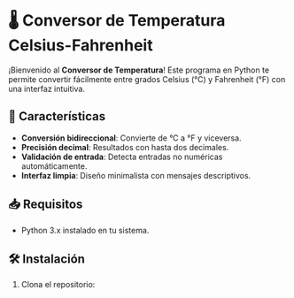 # 🌡️ Conversor de Temperatura Celsius-Fahrenheit

¡Bienvenido al **Conversor de Temperatura**! Este programa en Python te permite convertir fácilmente entre grados Celsius (°C) y Fahrenheit (°F) con una interfaz intuitiva.

## 🚀 Características

- **Conversión bidireccional**: Convierte de °C a °F y viceversa.
- **Precisión decimal**: Resultados con hasta dos decimales.
- **Validación de entrada**: Detecta entradas no numéricas automáticamente.
- **Interfaz limpia**: Diseño minimalista con mensajes descriptivos.

## 📥 Requisitos

- Python 3.x instalado en tu sistema.

## 🛠️ Instalación

1. Clona el repositorio: